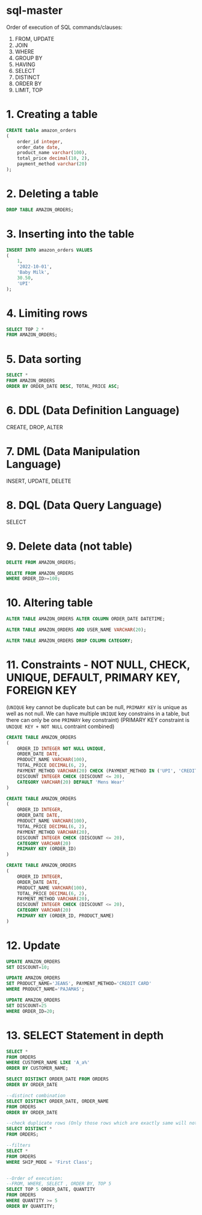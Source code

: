 # sql-master

Order of execution of SQL commands/clauses:

1. FROM, UPDATE
2. JOIN
3. WHERE
4. GROUP BY
5. HAVING
6. SELECT
7. DISTINCT
8. ORDER BY
9. LIMIT, TOP

# 1. Creating a table

```sql
CREATE table amazon_orders
(
    order_id integer,
    order_date date,
    product_name varchar(100),
    total_price decimal(10, 2),
    payment_method varchar(20)
);
```

# 2. Deleting a table

```sql
DROP TABLE AMAZON_ORDERS;
```

# 3. Inserting into the table

```sql
INSERT INTO amazon_orders VALUES
(
    1,
    '2022-10-01',
    'Baby Milk',
    30.50,
    'UPI'
);
```

# 4. Limiting rows

```sql
SELECT TOP 2 *
FROM AMAZON_ORDERS;
```

# 5. Data sorting

```sql
SELECT *
FROM AMAZON_ORDERS
ORDER BY ORDER_DATE DESC, TOTAL_PRICE ASC;
```

# 6. DDL (Data Definition Language)

CREATE, DROP, ALTER

# 7. DML (Data Manipulation Language)

INSERT, UPDATE, DELETE

# 8. DQL (Data Query Language)

SELECT

# 9. Delete data (not table)

```sql
DELETE FROM AMAZON_ORDERS;

DELETE FROM AMAZON_ORDERS
WHERE ORDER_ID>=100;
```

# 10. Altering table

```sql
ALTER TABLE AMAZON_ORDERS ALTER COLUMN ORDER_DATE DATETIME;

ALTER TABLE AMAZON_ORDERS ADD USER_NAME VARCHAR(20);

ALTER TABLE AMAZON_ORDERS DROP COLUMN CATEGORY;
```

# 11. Constraints - NOT NULL, CHECK, UNIQUE, DEFAULT, PRIMARY KEY, FOREIGN KEY

(`UNIQUE` key cannot be duplicate but can be null, `PRIMARY KEY` is unique as well as not null. We can have multiple `UNIQUE` key constrains in a table, but there can only be one `PRIMARY` key constraint)
(PRIMARY KEY constraint is `UNIQUE KEY + NOT NULL` contraint combined)

```sql
CREATE TABLE AMAZON_ORDERS
(
    ORDER_ID INTEGER NOT NULL UNIQUE,
    ORDER_DATE DATE,
    PRODUCT_NAME VARCHAR(100),
    TOTAL_PRICE DECIMAL(6, 2),
    PAYMENT_METHOD VARCHAR(20) CHECK (PAYMENT_METHOD IN ('UPI', 'CREDIT CARD')),
    DISCOUNT INTEGER CHECK (DISCOUNT <= 20),
    CATEGORY VARCHAR(20) DEFAULT 'Mens Wear'
)

CREATE TABLE AMAZON_ORDERS
(
    ORDER_ID INTEGER,
    ORDER_DATE DATE,
    PRODUCT_NAME VARCHAR(100),
    TOTAL_PRICE DECIMAL(6, 2),
    PAYMENT_METHOD VARCHAR(20),
    DISCOUNT INTEGER CHECK (DISCOUNT <= 20),
    CATEGORY VARCHAR(20)
    PRIMARY KEY (ORDER_ID)
)

CREATE TABLE AMAZON_ORDERS
(
    ORDER_ID INTEGER,
    ORDER_DATE DATE,
    PRODUCT_NAME VARCHAR(100),
    TOTAL_PRICE DECIMAL(6, 2),
    PAYMENT_METHOD VARCHAR(20),
    DISCOUNT INTEGER CHECK (DISCOUNT <= 20),
    CATEGORY VARCHAR(20)
    PRIMARY KEY (ORDER_ID, PRODUCT_NAME)
)
```

# 12. Update

```sql
UPDATE AMAZON_ORDERS
SET DISCOUNT=10;

UPDATE AMAZON_ORDERS
SET PRODUCT_NAME='JEANS', PAYMENT_METHOD='CREDIT CARD'
WHERE PRODUCT_NAME='PAJAMAS';

UPDATE AMAZON_ORDERS
SET DISCOUNT=25
WHERE ORDER_ID=20;
```

# 13. SELECT Statement in depth

```sql
SELECT *
FROM ORDERS
WHERE CUSTOMER_NAME LIKE 'A_a%'
ORDER BY CUSTOMER_NAME;
```

```sql
SELECT DISTINCT ORDER_DATE FROM ORDERS
ORDER BY ORDER_DATE

--distinct combination
SELECT DISTINCT ORDER_DATE, ORDER_NAME
FROM ORDERS
ORDER BY ORDER_DATE

--check duplicate rows (Only those rows which are exactly same will not be selected here)
SELECT DISTINCT *
FROM ORDERS;
```

```sql
--filters
SELECT *
FROM ORDERS
WHERE SHIP_MODE = 'First Class';


--Order of execution:
--FROM, WHERE, SELECT , ORDER BY, TOP 5
SELECT TOP 5 ORDER_DATE, QUANTITY
FROM ORDERS
WHERE QUANTITY >= 5
ORDER BY QUANTITY;
```
